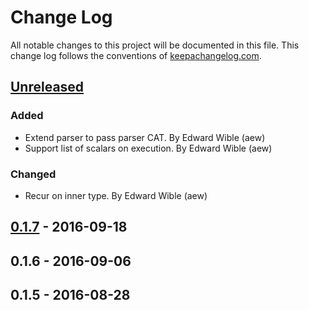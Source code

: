 # Change Log
All notable changes to this project will be documented in this file. This change log follows the conventions of [keepachangelog.com](http://keepachangelog.com/).

## [Unreleased][unreleased]
### Added
- Extend parser to pass parser CAT. By Edward Wible (aew)
- Support list of scalars on execution. By Edward Wible (aew)

### Changed
- Recur on inner type. By Edward Wible (aew)

## [0.1.7] - 2016-09-18

## 0.1.6 - 2016-09-06

## 0.1.5 - 2016-08-28

[unreleased]: https://github.com/tendant/graphql-clj/compare/0.1.7...HEAD
[0.1.7]: https://github.com/tendant/graphql-clj/compare/0.1.6...0.1.7
